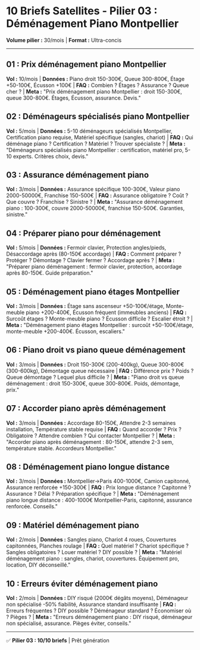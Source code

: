 # 10 Briefs Satellites - Pilier 03 : Déménagement Piano Montpellier

**Volume pilier :** 30/mois | **Format :** Ultra-concis

---

## 01 : Prix déménagement piano Montpellier
**Vol :** 10/mois | **Données :** Piano droit 150-300€, Queue 300-800€, Étage +50-100€, Écusson +100€ | **FAQ :** Combien ? Étages ? Assurance ? Queue cher ? | **Meta :** "Prix déménagement piano Montpellier : droit 150-300€, queue 300-800€. Étages, Écusson, assurance. Devis."

## 02 : Déménageurs spécialisés piano Montpellier
**Vol :** 5/mois | **Données :** 5-10 déménageurs spécialisés Montpellier, Certification piano requise, Matériel spécifique (sangles, chariot) | **FAQ :** Qui déménage piano ? Certification ? Matériel ? Trouver spécialiste ? | **Meta :** "Déménageurs spécialisés piano Montpellier : certification, matériel pro, 5-10 experts. Critères choix, devis."

## 03 : Assurance déménagement piano
**Vol :** 3/mois | **Données :** Assurance spécifique 100-300€, Valeur piano 2000-50000€, Franchise 150-500€ | **FAQ :** Assurance obligatoire ? Coût ? Que couvre ? Franchise ? Sinistre ? | **Meta :** "Assurance déménagement piano : 100-300€, couvre 2000-50000€, franchise 150-500€. Garanties, sinistre."

## 04 : Préparer piano pour déménagement
**Vol :** 5/mois | **Données :** Fermoir clavier, Protection angles/pieds, Désaccordage après (80-150€ accordage) | **FAQ :** Comment préparer ? Protéger ? Démontage ? Clavier fermer ? Accordage après ? | **Meta :** "Préparer piano déménagement : fermoir clavier, protection, accordage après 80-150€. Guide préparation."

## 05 : Déménagement piano étages Montpellier
**Vol :** 3/mois | **Données :** Étage sans ascenseur +50-100€/étage, Monte-meuble piano +200-400€, Écusson fréquent (immeubles anciens) | **FAQ :** Surcoût étages ? Monte-meuble piano ? Écusson difficile ? Escalier étroit ? | **Meta :** "Déménagement piano étages Montpellier : surcoût +50-100€/étage, monte-meuble +200-400€. Écusson, escaliers."

## 06 : Piano droit vs piano queue déménagement
**Vol :** 3/mois | **Données :** Droit 150-300€ (200-400kg), Queue 300-800€ (300-600kg), Démontage queue nécessaire | **FAQ :** Différence prix ? Poids ? Queue démontage ? Lequel plus difficile ? | **Meta :** "Piano droit vs queue déménagement : droit 150-300€, queue 300-800€. Poids, démontage, prix."

## 07 : Accorder piano après déménagement
**Vol :** 3/mois | **Données :** Accordage 80-150€, Attendre 2-3 semaines installation, Température stable requise | **FAQ :** Quand accorder ? Prix ? Obligatoire ? Attendre combien ? Qui contacter Montpellier ? | **Meta :** "Accorder piano après déménagement : 80-150€, attendre 2-3 sem, température stable. Accordeurs Montpellier."

## 08 : Déménagement piano longue distance
**Vol :** 3/mois | **Données :** Montpellier→Paris 400-1000€, Camion capitonné, Assurance renforcée +150-300€ | **FAQ :** Prix longue distance ? Capitonné ? Assurance ? Délai ? Préparation spécifique ? | **Meta :** "Déménagement piano longue distance : 400-1000€ Montpellier-Paris, capitonné, assurance renforcée. Conseils."

## 09 : Matériel déménagement piano
**Vol :** 2/mois | **Données :** Sangles piano, Chariot 4 roues, Couvertures capitonnées, Planches roulage | **FAQ :** Quel matériel ? Chariot spécifique ? Sangles obligatoires ? Louer matériel ? DIY possible ? | **Meta :** "Matériel déménagement piano : sangles, chariot, couvertures. Équipement pro, location, DIY déconseillé."

## 10 : Erreurs éviter déménagement piano
**Vol :** 2/mois | **Données :** DIY risqué (2000€ dégâts moyens), Déménageur non spécialisé -50% fiabilité, Assurance standard insuffisante | **FAQ :** Erreurs fréquentes ? DIY possible ? Déménageur standard ? Économiser où ? Pièges ? | **Meta :** "Erreurs déménagement piano : DIY risqué, déménageur non spécialisé, assurance. Pièges éviter, conseils."

---

✅ **Pilier 03 : 10/10 briefs** | Prêt génération

